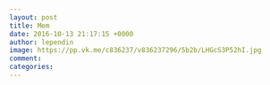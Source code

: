 ```yaml
--- 
layout: post 
title: Mem 
date: 2016-10-13 21:17:15 +0000 
author: lependin 
image: https://pp.vk.me/c836237/v836237296/5b2b/LHGcS3P52hI.jpg
comment: 
categories: 
---
```

